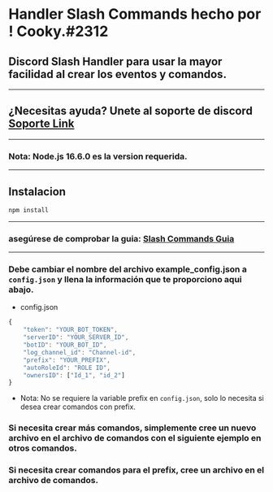 # Handler Slash Commands hecho por ! Cooky.#2312

## Discord Slash Handler para usar la mayor facilidad al crear los eventos y comandos.
---
## ¿Necesitas ayuda? Unete al soporte de discord [Soporte Link](https://discord.gg/dfZaHBwptB)

---
### Nota: Node.js 16.6.0 es la version requerida.
---

## Instalacion

```sh
npm install
```

---
### asegúrese de comprobar la guia: [Slash Commands Guia](https://discordjs.guide/interactions/slash-commands.html#registering-slash-commands)
---
### Debe cambiar el nombre del archivo example_config.json a `config.json` y llena la información que te proporciono aqui abajo.

- config.json
```js
{
    "token": "YOUR_BOT_TOKEN",
    "serverID": "YOUR_SERVER_ID",
    "botID": "YOUR_BOT_ID",
    "log_channel_id": "Channel-id",
    "prefix": "YOUR_PREFIX",
    "autoRoleId": "ROLE ID",
    "ownersID": ["Id_1", "id_2"]
}
```
- Nota: No se requiere la variable prefix en `config.json`, solo lo necesita si desea crear comandos con prefix.

### Si necesita crear más comandos, simplemente cree un nuevo archivo en el archivo de comandos con el siguiente ejemplo en otros comandos.

### Si necesita crear comandos para el prefix, cree un archivo en el archivo de comandos.
